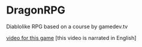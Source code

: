 # DragonRPG
Diablolike RPG based on a course by gamedev.tv 

[video for this game](https://www.youtube.com/watch?v=OW2-NckVZIM) [this video is narrated in English]
